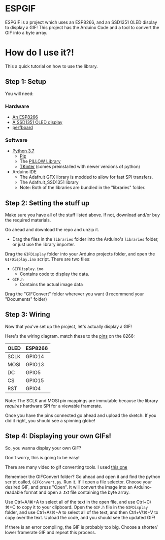 # ESPGIF
ESPGIF is a project which uses an ESP8266, and an SSD1351 OLED display to display a GIF! This project has the Arduino Code and a tool to convert the GIF into a byte array.
# How do I use it?!
This a quick tutorial on how to use the library.
## Step 1: Setup
You will need:
### Hardware
  - [An ESP8266](https://www.amazon.com/HiLetgo-Internet-Development-Wireless-Micropython/dp/B010O1G1ES)
  - [A SSD1351 OLED display](https://www.amazon.com/1-5inch-Interface-Raspberry-Examples-Provided/dp/B07D9NVJPZ)
  - [perfboard](https://www.amazon.com/dp/B0896YPD8F/ref=sspa_dk_detail_1?psc=1&pd_rd_i=B0896YPD8F&pd_rd_w=YeZDT&pf_rd_p=085568d9-3b13-4ac1-8ae4-24a26c00cb0c&pd_rd_wg=WL5Tr&pf_rd_r=GHDMVCPPV0WKQYS7Q2P3&pd_rd_r=2fb5e5ac-5647-4ac5-b9f6-d883cd38286a&spLa=ZW5jcnlwdGVkUXVhbGlmaWVyPUExSUFXQjhBRzQ2TTRSJmVuY3J5cHRlZElkPUEwNDAwMDAyM0EwOU1GS0RQQVVETCZlbmNyeXB0ZWRBZElkPUEwNTA0NzA0MkUzUExKVFMzUllFMyZ3aWRnZXROYW1lPXNwX2RldGFpbCZhY3Rpb249Y2xpY2tSZWRpcmVjdCZkb05vdExvZ0NsaWNrPXRydWU=)
### Software
  - [Python 3.7](https://www.python.org/downloads/release/python-3710/)
    - [Pip](https://bootstrap.pypa.io/get-pip.py)
    - The [PILLOW Library](https://pillow.readthedocs.io/)
    - [TKinter](https://docs.python.org/3/library/tkinter.html) (comes preinstalled with newer versions of python)
  - Arduino IDE
    - The Adafruit GFX library is modded to allow for fast SPI transfers.
    - The Adafruit_SSD1351 library
    - Note: Both of the libraries are bundled in the "libraries" folder.
## Step 2: Setting the stuff up
Make sure you have all of the stuff listed above. If not, download and/or buy the required materials.

Go ahead and download the repo and unzip it.
- Drag the files in the `libraries` folder into the Arduino's `libraries` folder, or just use the library importer.

Drag the `GIFDisplay` folder into your Arduino projects folder, and open the `GIFDisplay.ino` script.
There are two files:
- `GIFDisplay.ino`
  - Contains code to display the data.
- `GIF.h`
  - Contains the actual image data

Drag the "GIFConvert" folder wherever you want (I recommend your "Documents" folder)

## Step 3: Wiring
Now that you've set up the project, let's actually display a GIF!

Here's the wiring diagram. match these to the [pins](https://images-na.ssl-images-amazon.com/images/I/61tOezAohEL._AC_SL1100_.jpg) on the 8266:

 OLED | ESP8266 
 ---- | ------- 
 SCLK | GPIO14  
 MOSI | GPIO13  
 DC   | GPIO5   
 CS   | GPIO15  
 RST  | GPIO4   

Note: The SCLK and MOSI pin mappings are immutable because the library _requires_ hardware SPI for a viewable framerate.

Once you have the pins connected go ahead and upload the sketch. If you did it right, you should see a spinning globe!
## Step 4: Displaying your own GIFs!
So, you wanna display your own GIF? 

Don't worry, this is going to be easy!

There are many video to gif converting tools.  I used [this one](https://ezgif.com/video-to-gif)

Remember the GIFConvert folder? Go ahead and open it and find the python script called, `GIFConvert.py`. Run it. It'll open a file selector. Choose your desired GIF, and press "Open". It will convert the image into an Arduino-readable format and open a .txt file containing the byte array. 

Use Ctrl+A/⌘+A to select all of the text in the open file, and use Ctrl+C/⌘+C to copy it to your clipboard.
Open the `GIF.h` file in the `GIFDisplay` folder, and use Ctrl+A/⌘+A to select all of the text, and then Ctrl+V/⌘+V to copy over the text.
Upload the code, and you should see the updated GIF!

If there is an error compiling, the GIF is probably too big. Choose a shorter/ lower framerate GIF and repeat this process.
